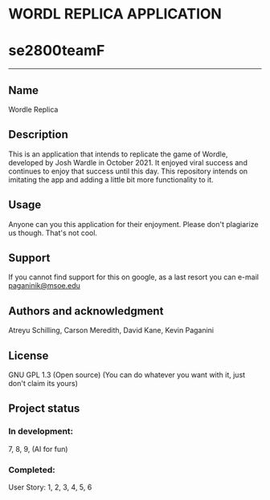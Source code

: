 # WORDL REPLICA APPLICATION

# se2800teamF





***




## Name
Wordle Replica

## Description
This is an application that intends to replicate the game of Wordle, developed by Josh Wardle in October 2021. It enjoyed viral success and continues to enjoy that success until this day. This repository intends on imitating the app and adding a little bit more functionality to it.


## Usage
Anyone can you this application for their enjoyment. Please don't plagiarize us though. That's not cool.

## Support
If you cannot find support for this on google, as a last resort you can e-mail paganinik@msoe.edu


## Authors and acknowledgment
Atreyu Schilling, Carson Meredith, David Kane, Kevin Paganini

## License
GNU GPL 1.3 (Open source) 
(You can do whatever you want with it, just don't claim its yours)

## Project status
### In development:
7, 8, 9, (AI for fun)


### Completed:
User Story:
1, 2, 3, 4, 5, 6
